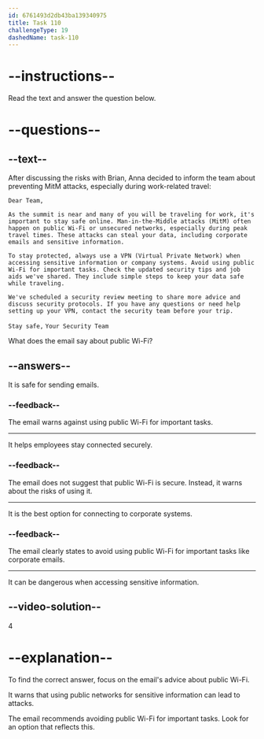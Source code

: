 ```yaml
---
id: 6761493d2db43ba139340975
title: Task 110
challengeType: 19
dashedName: task-110
---
```


<!-- READING -->

# --instructions--

Read the text and answer the question below.

# --questions--

## --text--

After discussing the risks with Brian, Anna decided to inform the team about preventing MitM attacks, especially during work-related travel:

`Dear Team,`

`As the summit is near and many of you will be traveling for work, it's important to stay safe online. Man-in-the-Middle attacks (MitM) often happen on public Wi-Fi or unsecured networks, especially during peak travel times. These attacks can steal your data, including corporate emails and sensitive information.`

`To stay protected, always use a VPN (Virtual Private Network) when accessing sensitive information or company systems. Avoid using public Wi-Fi for important tasks. Check the updated security tips and job aids we've shared. They include simple steps to keep your data safe while traveling.`

`We've scheduled a security review meeting to share more advice and discuss security protocols. If you have any questions or need help setting up your VPN, contact the security team before your trip.`

`Stay safe,` `Your Security Team`

What does the email say about public Wi-Fi?

## --answers--

It is safe for sending emails.

### --feedback--

The email warns against using public Wi-Fi for important tasks.

---

It helps employees stay connected securely.

### --feedback--

The email does not suggest that public Wi-Fi is secure. Instead, it warns about the risks of using it.

---

It is the best option for connecting to corporate systems.

### --feedback--

The email clearly states to avoid using public Wi-Fi for important tasks like corporate emails.

---

It can be dangerous when accessing sensitive information.

## --video-solution--

4

# --explanation--

To find the correct answer, focus on the email's advice about public Wi-Fi.

It warns that using public networks for sensitive information can lead to attacks.

The email recommends avoiding public Wi-Fi for important tasks. Look for an option that reflects this.
